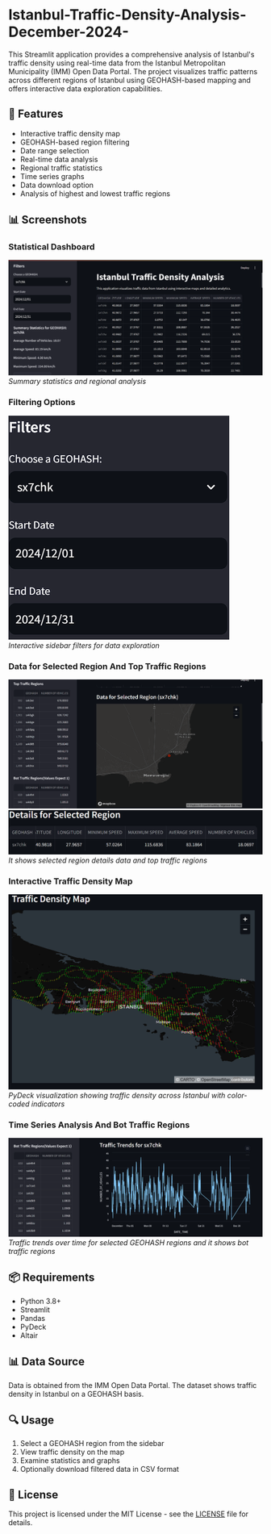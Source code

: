 # Istanbul-Traffic-Density-Analysis-December-2024-
This Streamlit application provides a comprehensive analysis of Istanbul's traffic density using real-time data from the Istanbul Metropolitan Municipality (IMM) Open Data Portal. The project visualizes traffic patterns across different regions of Istanbul using GEOHASH-based mapping and offers interactive data exploration capabilities.
## 🚀 Features

- Interactive traffic density map
- GEOHASH-based region filtering
- Date range selection
- Real-time data analysis
- Regional traffic statistics
- Time series graphs
- Data download option
- Analysis of highest and lowest traffic regions
## 📊 Screenshots

### Statistical Dashboard
![Statistics Dashboard](screenshots/statistics.png)
*Summary statistics and regional analysis*

### Filtering Options
![Filters](screenshots/filters.png)
*Interactive sidebar filters for data exploration*

### Data for Selected Region And Top Traffic Regions
![Selected Region And Top Regions](screenshots/SelectedRegionAndTopTraffic.png)
![Detail Data](screenshots/DetailsForSelectedRegion.png)
*It shows selected region details data and top traffic regions*

### Interactive Traffic Density Map
![Traffic Density Map](screenshots/traffic-density-map.png)
*PyDeck visualization showing traffic density across Istanbul with color-coded indicators*

### Time Series Analysis And Bot Traffic Regions
![Time Series Graph And Bot Regions](screenshots/BotTrafficRegionAndTrafficTrends.png)
*Traffic trends over time for selected GEOHASH regions and it shows bot traffic regions*

## 📦 Requirements
- Python 3.8+
- Streamlit
- Pandas
- PyDeck
- Altair

## 📊 Data Source

Data is obtained from the IMM Open Data Portal. The dataset shows traffic density in Istanbul on a GEOHASH basis.

## 🔍 Usage

1. Select a GEOHASH region from the sidebar
2. View traffic density on the map
3. Examine statistics and graphs
4. Optionally download filtered data in CSV format

## 📝 License

This project is licensed under the MIT License - see the [LICENSE](LICENSE) file for details.


